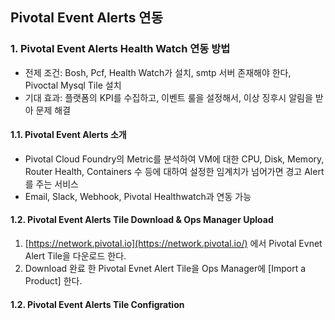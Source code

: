 ## Pivotal Event Alerts 연동

### 1. Pivotal Event Alerts Health Watch 연동 방법

- 전제 조건: Bosh, Pcf, Health Watch가 설치, smtp 서버 존재해야 한다, Pivoctal Mysql Tile 설치
- 기대 효과: 플랫폼의 KPI를 수집하고, 이벤트 룰을 설정해서, 이상 징후시 알림을 받아 문제 해결

#### 1.1.  Pivotal Event Alerts 소개
- Pivotal Cloud Foundry의 Metric를 분석하여 VM에 대한 CPU, Disk, Memory, Router Health, Containers 수 등에 대하여 설정한 임계치가 넘어가면 경고 Alert를 주는 서비스
- Email, Slack, Webhook, Pivotal Healthwatch과 연동 가능

#### 1.2.  Pivotal Event Alerts Tile Download & Ops Manager Upload
1. [https://network.pivotal.io](https://network.pivotal.io/) 에서 Pivotal Evnet Alert Tile을 다운로드 한다.
2. Download 완료 한 Pivotal Evnet Alert Tile을 Ops Manager에 [Import a Product] 한다.

#### 1.2.  Pivotal Event Alerts Tile Configration
